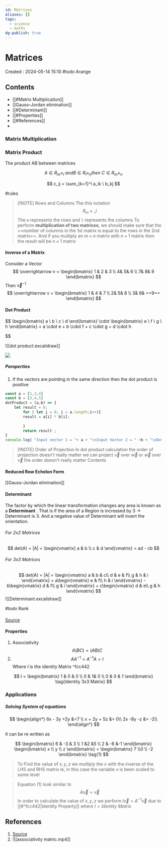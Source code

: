 ```yaml
---
id: Matrices
aliases: []
tags:
  - science
  - maths
dg-publish: true
---
```

# Matrices

Created : 2024-05-14 15:10
#todo Arange

## Contents

- [[#Matrix Multiplication]]
- [[Gauss–Jordan elimination]]
- [[#Determinant]]
- [[#Properties]]
- [[#References]]
-

### Matrix Multiplication

### Matrix Product

The product AB between matrices

$$
A \in R_m\times_l\  and B \in R_l \times _n
then \ C \in R_m \times _n
$$

$$
c_ij = \sum_{k=1}^l a_ik \ b_kj
$$

#rules

> [!NOTE] Rows and Columns
> The this notation
> $$ R_m \times \_l $$
> The `m` represents the rows and `l` represents the columns
> To perform **multiplication of two matrices**, we should make sure that the ==number of columns in the 1st matrix is equal to the rows in the 2nd matrix==. 
> And if you multiply an $m\times n$ matrix with $n\times 1$ matrix then the result will be $n\times 1$ matrix 

#### Inverse of a Matrix 
Consider a Vector 
$$
\overrightarrow v = \begin{bmatrix} 1 & 2 & 3  \\  4& 5& 6  \\ 7& 8& 9 \end{bmatrix}
$$
Then $\overrightarrow v^{-1}$
$$
\overrightarrow v = \begin{bmatrix} 1 & 4 & 7  \\  2& 5& 8  \\ 3& 6& ==9== \end{bmatrix}
$$

#### Dot Product
$$
\begin{bmatrix}
a  \\ b   \\  c  \\  d 
\end{bmatrix}
\cdot 
\begin{bmatrix}
e \\ f   \\  g  \\  h 
\end{bmatrix} = 
a \cdot e  + b \cdot f  +   c \cdot g  +  d \cdot h 

$$

![[dot product.excalidraw]]

![](https://www.mathsisfun.com/algebra/images/matrix-multiply-a.svg)
##### Poroperties
1. If the vectors are pointing in the same direction then the dot product is positive

```js
const a = [1,3,4] 
const b = [3,4,5]
dotProduct = (a,b) => {
	let result = 0;
		for ( let i = 0; i < a.length;i++){
		result = a[i] * b[i];
		
		}
		return result ;
}
console.log( "Input vector 1 = "+ a + "\nInput Vector 2 = " +b + "\nDot Product = " + dotProduct(a ,b))

```

> [!NOTE] Order of Projection
> In dot product calculation the order of projection doesn't really matter we can project $\overrightarrow v$ over $\overrightarrow w$ or $\overrightarrow w$ over $\overrightarrow v$ the order doesn't really matter
> Contents

#### Reduced Row Echelon Form

[[Gauss–Jordan elimination]]

#### Determinant

The factor by which the linear transformation changes any area is known as a **Determinant** . That is if the area of a Region is increased by 3 -> Determinant is 3. And a negative value of Determinant will invert the orientation.

###### For 2x2 Matrices

$$
det(A) = |A| = \begin{vmatrix}
a & b  \\ c & d
\end{vmatrix} = ad - cb 
$$

###### For 3x3 Matrices

$$
det(A) = |A| = \begin{vmatrix}
a & b & c\\
d & e & f\\
g & h & i
\end{vmatrix} = a\begin{vmatrix}
e & f\\
h & i
\end{vmatrix} - b\begin{vmatrix}
d & f\\
g & i
\end{vmatrix} + c\begin{vmatrix}
d & e\\
g & h
\end{vmatrix}
$$
![[Determinant.excalidraw]]

<!-- TODO: -->
#todo Rank

#### 

[Source](https://youtu.be/aAFP5wsmH2k?si=6OVmgu5MlKmEk48q)

#### Properties

1. Associativity
   $$
   A(BC) = (AB)C
   $$
2. $$
      AA^{-1} = A^{-1}A = I
   $$
   Where $I$ is the identity Matrix ^fcc442

$$
 I = \begin{bmatrix}
  1 & 0 & 0 \\ 0 & 1& 0 \\ 0 & 0 & 1 \end{bmatrix} \tag{Identity 3x3 Matrix}
$$

### Applications

##### Solving System of equations

$$
\begin{align*}
6x - 3y  +2y &=7 \\
x + 2y + 5z &= 0\\
2x -8y -z &= -2\\
\end{align*}
$$

It can be re written as

$$
\begin{bmatrix}
6  & -3 & 3  \\  1 &2 &5 \\ 2 & -8 &-1
\end{bmatrix}
\begin{bmatrix} x \\ y \\ z \end{bmatrix}
= \begin{bmatrix} 7 \\0  \\  -2 \end{bmatrix} \tag{1}
$$

> To Find the value of $x,y,z$ we multiply the x with the inverse of the LHS and RHS matrix ie, in this case the variable $x$ is been scaled to some level

>Equation $(1)$ look similar to 
>$$
A \overrightarrow x = \overrightarrow v
>$$
> In order to calculate the value of $x,y,z$ we perform $I \overrightarrow x = A^{-1} \overrightarrow v$ due to [[#^fcc442|Identity Property]] where $I = Identity\ Matrix$  
## References

1. [Source](https://youtu.be/aAFP5wsmH2k?si=6OVmgu5MlKmEk48q)
2. ![[associativity matric.mp4]]
